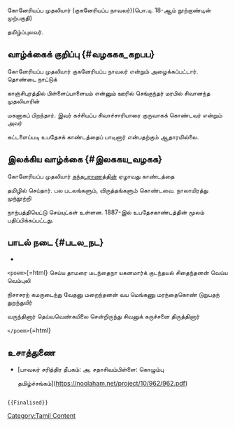 கோனேரியப்ப முதலியார் (குகனேரியப்ப நாவலர்)(பொ.யு. 18-ஆம் நூற்றாண்டின் முற்பகுதி)
தமிழ்ப்புலவர்.

## வாழ்க்கைக் குறிப்பு {#வழககக_கறபப}

கோனேரியப்ப முதலியார் குகனேரியப்ப நாவலர் என்றும் அழைக்கப்பட்டார். தொண்டை நாட்டுக்
காஞ்சிபுரத்தில் பிள்ளைப்பாளையம் என்னும் ஊரில் செங்குந்தர் மரபில் சிவானந்த முதலியாரின்
மகனாகப் பிறந்தார். இவர் கச்சியப்ப சிவாச்சாரியாரை குருவாகக் கொண்டவர் என்றும் அவர்
கட்டளைப்படி உபதேசக் காண்டத்தைப் பாடினார் என்பதற்கும் ஆதாரமில்லை.

## இலக்கிய வாழ்க்கை {#இலககய_வழகக}

கோனேரியப்ப முதலியார் [கந்தபுராணத்தின்](கந்த_புராணம் "wikilink") ஏழாவது காண்டத்தை
தமிழில் செய்தார். பல படலங்களும், விருத்தங்களும் கொண்டவை. நாலாயிரத்து முந்நூற்றி
நாற்பத்தியெட்டு செய்யுட்கள் உள்ளன. 1887-இல் உபதேசகாண்டத்தின் மூலம் பதிப்பிக்கப்பட்டது.

## பாடல் நடை {#படல_நட}

-   

`<poem>`{=html} செய்ய தாமரை மடந்தைநா யகனமார்க் குடந்தயல் சிதைந்தனன் வெய்ய வெம்புலி
நிசாசரற் கமருடைந்து வேதனு மறைந்தனன் வய மெங்கணு மரந்தைகொண் டுறுபதந் துறந்துயிர்
வருந்தினார் தெய்வவெண்கயிலை சென்றிருந்து சிவனுக் கருச்சனை திருத்தினார்
`</poem>`{=html}

## உசாத்துணை

-   [பாவலர் சரித்திர தீபகம்: அ. சதாசிவம்பிள்ளை: கொழும்பு
    தமிழ்ச்சங்கம்](https://noolaham.net/project/10/962/962.pdf)

```{=mediawiki}
{{Finalised}}
```
[Category:Tamil Content](Category:Tamil_Content "wikilink")

